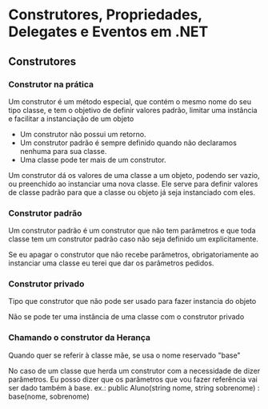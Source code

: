 # Construtores, Propriedades, Delegates e Eventos em .NET

## Construtores
### Construtor na prática
Um construtor é um método especial, que contém o mesmo nome do seu tipo classe, e tem o objetivo de definir valores padrão, limitar uma instância e facilitar a instanciação de um objeto

* Um construtor não possui um retorno.
* Um construtor padrão é sempre definido quando não declaramos nenhuma para sua classe.
* Uma classe pode ter mais de um construtor.

Um construtor dá os valores de uma classe a um objeto, podendo ser vazio, ou preenchido ao instanciar uma nova classe. Ele serve para definir valores de classe padrão para que a classe ou objeto já seja instanciado com eles. 

### Construtor padrão

Um construtor padrão é um construtor que não tem parâmetros e que toda classe tem um construtor padrão caso não seja definido um explicitamente.

Se eu apagar o construtor que não recebe parâmetros, obrigatoriamente ao instanciar uma classe eu terei que dar os parâmetros pedidos.

### Construtor privado

Tipo que construtor que não pode ser usado para fazer instancia do objeto

Não se pode ter uma instância de uma classe com o construtor privado

### Chamando o construtor da Herança

Quando quer se referir à classe mãe, se usa o nome reservado "base"

No caso de um classe que herda um construtor com a necessidade de dizer parâmetros. Eu posso dizer que os parâmetros que vou fazer referência vai ser dado também à base.
ex.: 
public Aluno(string nome, string sobrenome) : base(nome, sobrenome)



